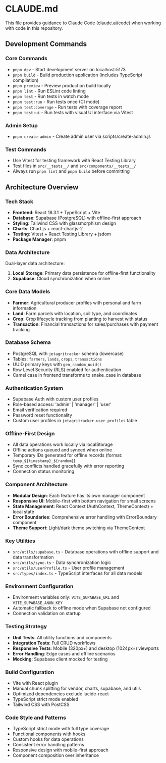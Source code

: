 # CLAUDE.md

This file provides guidance to Claude Code (claude.ai/code) when working with code in this repository.

## Development Commands

### Core Commands
- `pnpm dev` - Start development server on localhost:5173
- `pnpm build` - Build production application (includes TypeScript compilation)
- `pnpm preview` - Preview production build locally
- `pnpm lint` - Run ESLint code linting
- `pnpm test` - Run tests in watch mode
- `pnpm test:run` - Run tests once (CI mode)
- `pnpm test:coverage` - Run tests with coverage report
- `pnpm test:ui` - Run tests with visual UI interface via Vitest

### Admin Setup
- `pnpm create-admin` - Create admin user via scripts/create-admin.js

### Test Commands
- Use Vitest for testing framework with React Testing Library
- Test files in `src/__tests__/` and `src/components/__tests__/`
- Always run `pnpm lint` and `pnpm build` before committing

## Architecture Overview

### Tech Stack
- **Frontend**: React 18.3.1 + TypeScript + Vite
- **Database**: Supabase (PostgreSQL) with offline-first approach
- **Styling**: Tailwind CSS with glassmorphism design
- **Charts**: Chart.js + react-chartjs-2
- **Testing**: Vitest + React Testing Library + jsdom
- **Package Manager**: pnpm

### Data Architecture
Dual-layer data architecture:
1. **Local Storage**: Primary data persistence for offline-first functionality
2. **Supabase**: Cloud synchronization when online

### Core Data Models
- **Farmer**: Agricultural producer profiles with personal and farm information
- **Land**: Farm parcels with location, soil type, and coordinates
- **Crop**: Crop lifecycle tracking from planting to harvest with status
- **Transaction**: Financial transactions for sales/purchases with payment tracking

### Database Schema
- PostgreSQL with `jetagritracker` schema (lowercase)
- Tables: `farmers`, `lands`, `crops`, `transactions`
- UUID primary keys with `gen_random_uuid()`
- Row Level Security (RLS) enabled for authentication
- Camel case in frontend transforms to snake_case in database

### Authentication System
- Supabase Auth with custom user profiles
- Role-based access: 'admin' | 'manager' | 'user'
- Email verification required
- Password reset functionality
- Custom user profiles in `jetagritracker.user_profiles` table

### Offline-First Design
- All data operations work locally via localStorage
- Offline actions queued and synced when online
- Temporary IDs generated for offline records (format: `temp_${timestamp}_${random}`)
- Sync conflicts handled gracefully with error reporting
- Connection status monitoring

### Component Architecture
- **Modular Design**: Each feature has its own manager component
- **Responsive UI**: Mobile-first with bottom navigation for small screens
- **State Management**: React Context (AuthContext, ThemeContext) + local state
- **Error Boundaries**: Comprehensive error handling with ErrorBoundary component
- **Theme Support**: Light/dark theme switching via ThemeContext

### Key Utilities
- `src/utils/supabase.ts` - Database operations with offline support and data transformation
- `src/utils/sync.ts` - Data synchronization logic
- `src/utils/userProfile.ts` - User profile management
- `src/types/index.ts` - TypeScript interfaces for all data models

### Environment Configuration
- Environment variables only: `VITE_SUPABASE_URL` and `VITE_SUPABASE_ANON_KEY`
- Automatic fallback to offline mode when Supabase not configured
- Connection validation on startup

### Testing Strategy
- **Unit Tests**: All utility functions and components
- **Integration Tests**: Full CRUD workflows
- **Responsive Tests**: Mobile (320px+) and desktop (1024px+) viewports
- **Error Handling**: Edge cases and offline scenarios
- **Mocking**: Supabase client mocked for testing

### Build Configuration
- Vite with React plugin
- Manual chunk splitting for vendor, charts, supabase, and utils
- Optimized dependencies exclude lucide-react
- TypeScript strict mode enabled
- Tailwind CSS with PostCSS

### Code Style and Patterns
- TypeScript strict mode with full type coverage
- Functional components with hooks
- Custom hooks for data operations
- Consistent error handling patterns
- Responsive design with mobile-first approach
- Component composition over inheritance